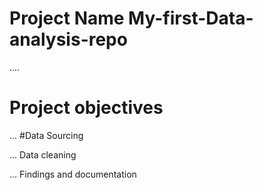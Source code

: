 # Project Name My-first-Data-analysis-repo

....
# Project objectives



...
#Data Sourcing



...
Data cleaning


...
Findings and documentation

